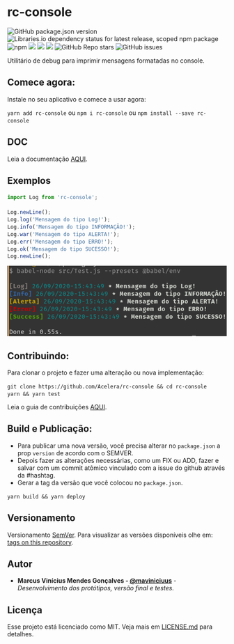 # rc-console
![GitHub package.json version](https://img.shields.io/github/package-json/v/acelera/rc-console)
![Libraries.io dependency status for latest release, scoped npm package](https://img.shields.io/librariesio/release/npm/rc-crud) ![npm](https://img.shields.io/npm/dy/rc-crud) 
[![](https://img.shields.io/github/languages/code-size/badges/shields.svg)](https://github.com/maviniciuus/rc-console) 
[![](https://img.shields.io/npm/dw/localeval.svg)](https://www.npmjs.com/package/rc-console) 
[![](https://img.shields.io/github/last-commit/google/skia.svg)](https://github.com/maviniciuus/rc-console) 
![GitHub Repo stars](https://img.shields.io/github/stars/acelera/rc-console)
![GitHub issues](https://img.shields.io/github/issues/acelera/rc-console)

Utilitário de debug para imprimir mensagens formatadas no console.    
  
## Comece agora:
Instale no seu aplicativo e comece a usar agora:  
  
`yarn add rc-console` ou `npm i rc-console` ou `npm install --save rc-console`  
  
## DOC  
Leia a documentação [AQUI](docs/DOC.md).

## Exemplos  
```js
import Log from 'rc-console';

Log.newLine();
Log.log('Mensagem do tipo Log!');
Log.info('Mensagem do tipo INFORMAÇÃO!');
Log.war('Mensagem do tipo ALERTA!');
Log.err('Mensagem do tipo ERRO!');
Log.ok('Mensagem do tipo SUCESSO!');
Log.newLine();
```  
![Demo](docs/demo1.png)  

## Contribuindo:
Para clonar o projeto e fazer uma alteração ou nova implementação:  
  
`git clone https://github.com/Acelera/rc-console && cd rc-console`  
`yarn && yarn test`  

Leia o guia de contribuições [AQUI](CONTRIBUTING.md).

## Build e Publicação:
* Para publicar uma nova versão, você precisa alterar no `package.json` a prop `version` de acordo com o SEMVER.
* Depois fazer as alterações necessárias, como um FIX ou ADD, fazer e salvar com um commit atômico vinculado com a issue do github através da #hashtag.
* Gerar a tag da versão que você colocou no `package.json`.

`yarn build && yarn deploy`

## Versionamento

Versionamento [SemVer](http://semver.org/). Para visualizar as versões disponíveis olhe em: [tags on this repository](https://github.com/Acelera/rc-console/tags). 

## Autor

* **Marcus Vinícius Mendes Gonçalves - [@maviniciuus](https://github.com/maviniciuus)** - *Desenvolvimento dos protótipos, versão final e testes.*

## Licença

Esse projeto está licenciado como MIT. Veja mais em [LICENSE.md](LICENSE.md) para detalhes.
